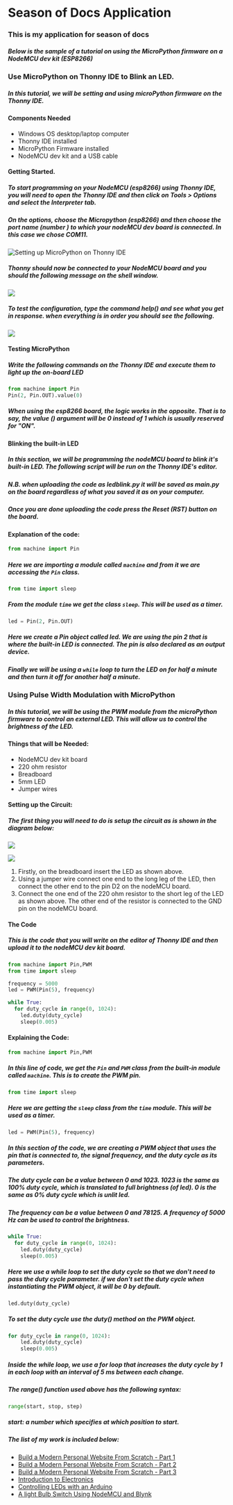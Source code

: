 # Season of Docs Application 
### This is my application for season of docs 
##### Below is the sample of a tutorial on using the MicroPython firmware on a NodeMCU dev kit (ESP8266)
### Use MicroPython on Thonny IDE to Blink an LED.
##### In this tutorial, we will be setting and using microPython firmware on the Thonny IDE.

#### Components Needed 
* Windows OS desktop/laptop computer
* Thonny IDE installed
* MicroPython Firmware installed 
* NodeMCU dev kit and a USB cable 

#### Getting Started.

##### To start programming on your NodeMCU (esp8266) using Thonny IDE, you will need to open the Thonny IDE and then click on **Tools** > **Options** and select the **Interpreter** tab.

##### On the options, choose the Micropython (esp8266)  and then choose the port name (number ) to which your nodeMCU dev board is connected. In this case we chose COM11.
![Setting up MicroPython on Thonny IDE](https://gblobscdn.gitbook.com/assets%2F-Ly3OADOGtKzS60vUfrw%2F-MBFAS71IOLtyxOUusXS%2F-MBFB2iyumxsX3I0Sxbw%2FmicroPython(3).PNG?alt=media&token=d0aa51c2-7658-46cc-a97e-f20333b46b91)

##### Thonny should now be connected to your NodeMCU board and you should the following message on the shell window.

![](https://gblobscdn.gitbook.com/assets%2F-Ly3OADOGtKzS60vUfrw%2F-MBFEoVCaZNql75DVCKr%2F-MBFFIp1DLrb15hwL9jk%2FmicroPython(5).PNG?alt=media&token=d57ba602-4fa7-4a35-8890-c75e2fe14611)

##### To test the configuration, type the command help() and see what you get in response. when everything is in order you should see the following.

![](https://gblobscdn.gitbook.com/assets%2F-Ly3OADOGtKzS60vUfrw%2F-MBFFz1IYEUPBtlLGUmZ%2F-MBFGTdcHK-0aAFXcv6A%2FmicroPython(6).PNG?alt=media&token=26e6d098-1a95-4150-a294-cc84697b2b0f)

#### Testing MicroPython

##### Write the following commands on the Thonny IDE and execute them to light up the on-board LED 

```python
from machine import Pin
Pin(2, Pin.OUT).value(0)
```
##### When using the esp8266 board, the logic works in the opposite. That is to say, the value () argument will be 0 instead of 1 which is usually reserved for "ON".

#### Blinking the built-in LED

##### In this section, we will be programming the nodeMCU board to blink it's built-in LED. The following script will be run on the Thonny IDE's editor.

##### N.B. when uploading the code as ledblink.py it will be saved as main.py on the board regardless of what you saved it as on your computer. 

##### Once you are done uploading the code press the Reset (RST) button on the board.

#### Explanation of the code:

```python
from machine import Pin
```

##### Here we are importing a module called `machine` and from it we are accessing the `Pin` class.

```python
from time import sleep
```

##### From the module `time` we get the class `sleep`. This will be used as a timer.

```python
led = Pin(2, Pin.OUT)
```

##### Here we create a Pin object called led. We are using the pin 2 that is where the built-in LED is connected. The pin is also declared as an output device. 

##### Finally we will be using a `while` loop to turn the LED on for half a minute and then turn it off for another half a minute.


### Using Pulse Width Modulation with MicroPython 

##### In this tutorial, we will be using the PWM module from the microPython firmware to control an external LED. This will allow us to control the brightness of the LED.

#### Things that will be Needed:
* NodeMCU dev kit board 
* 220 ohm resistor
* Breadboard
* 5mm LED
* Jumper wires 

#### Setting up the Circuit:

##### The first thing you will need to do is setup the circuit as is shown in the diagram below:

![](https://gblobscdn.gitbook.com/assets%2F-Ly3OADOGtKzS60vUfrw%2F-MBK_z4MqceqfzedtbvL%2F-MBKb6sbb3ljclRK8haU%2FmicroPython(8).PNG?alt=media&token=4d7238fe-26ab-4cee-8743-5c4b3290bdce)

![](https://gblobscdn.gitbook.com/assets%2F-Ly3OADOGtKzS60vUfrw%2F-MBKdI6dqzQu3sZJmDFM%2F-MBKihGoepfdRtiN1YfL%2FNodeMCU_V2_v2.png?alt=media&token=f4da1171-2b03-42ff-94a0-4ab04c9ec1c3)

1. Firstly, on the breadboard insert the LED as shown above.
2. Using a jumper wire connect one end to the long leg of the LED, then connect the other end to the pin D2 on the nodeMCU board.
3. Connect the one end of the 220 ohm resistor to the short leg of the LED as shown above. The other end of the resistor is connected to the GND pin on the nodeMCU board.

#### The Code

##### This is the code that you will write on the editor of Thonny IDE and then upload it to the nodeMCU dev kit board.

```python
from machine import Pin,PWM
from time import sleep

frequency = 5000
led = PWM(Pin(5), frequency)

while True:
  for duty_cycle in range(0, 1024):
    led.duty(duty_cycle)
    sleep(0.005)
```
#### Explaining the Code:

```python
from machine import Pin,PWM
```

##### In this line of code, we get the `Pin` and `PWM` class from the built-in module called `machine`. This is to create the PWM pin.

```python
from time import sleep 
```

##### Here we are getting the `sleep` class from the `time` module. This will be used as a timer.

```python
led = PWM(Pin(5), frequency)
```

##### In this section of the code, we are creating a PWM object that uses the pin that is connected to, the signal frequency, and the duty cycle as its parameters.

##### The *duty* *cycle* can be a value between 0 and 1023. 1023 is the same as 100% duty cycle, which is translated to full brightness (of led). 0 is the same as 0% duty cycle which is unlit led.

##### The frequency can be a value between 0 and 78125. A frequency of 5000 Hz can be used to control the brightness. 

```python
while True:
  for duty_cycle in range(0, 1024):
    led.duty(duty_cycle)
    sleep(0.005)
```

##### Here we use a while loop to set the duty cycle so that we don't need to pass the duty cycle parameter. if we don't set the duty cycle when instantiating the PWM object, it will be 0 by default.

```python
led.duty(duty_cycle)
```

##### To set the duty cycle use the duty() method on the PWM object.

```python
for duty_cycle in range(0, 1024):
    led.duty(duty_cycle)
    sleep(0.005)
```

##### Inside the while loop, we use a for loop that increases the duty cycle by 1 in each loop with an interval of 5 ms between each change.

##### The range() function used above has the following syntax:

```python
range(start, stop, step)
```

##### *start*: a number which specifies at which position to start.


##### The list of my work is included below:
* [Build a Modern Personal Website From Scratch - Part 1](https://medium.com/@tiisetsomphuthi/build-a-modern-personal-website-from-scratch-part-1-24323085624)
* [Build a Modern Personal Website From Scratch - Part 2](https://medium.com/@tiisetsomphuthi/build-a-modern-personal-website-from-scratch-part-2-b968870fa1b7)
* [Build a Modern Personal Website From Scratch - Part 3](https://medium.com/@tiisetsomphuthi/build-a-modern-personal-website-from-scratch-part-3-74cd65ab0fcc)
* [Introduction to Electronics](https://app.gitbook.com/@reacoda/s/molemi-iot/introduction-to-arduino-programming/introduction-to-electronics)
* [Controlling LEDs with an Arduino](https://app.gitbook.com/@reacoda/s/molemi-iot/controlling-leds-with-an-arduino)
* [A light Bulb Switch Using NodeMCU and Blynk](https://app.gitbook.com/@reacoda/s/molemi-iot/introducing-the-nodemcu/a-light-bulb-switch-using-nodemcu-and-the-blynk-app)
